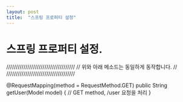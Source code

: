 ```yaml
---
layout: post
title:  "스프링 프로퍼티 설정"
---
```


# 스프링 프로퍼티 설정.

////////////////////////////////////
// 위와 아래 메소드는 동일하게 동작합니다. //
////////////////////////////////////

@RequestMapping(method = RequestMethod.GET)
public String getUser(Model model) {
    //  GET method, /user 요청을 처리
}
